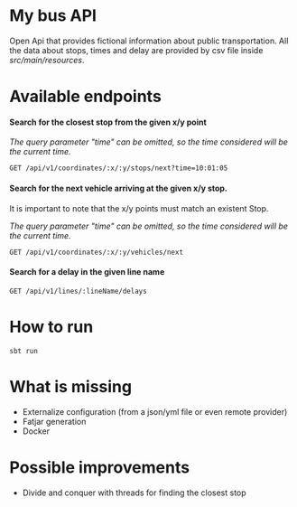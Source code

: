 # My bus API

Open Api that provides fictional information about public transportation.
All the data about stops, times and delay are provided by csv file inside *src/main/resources*.


# Available endpoints

#### Search for the closest stop from the given x/y point

*The query parameter "time" can be omitted, so the time considered will be the current time.*

`GET /api/v1/coordinates/:x/:y/stops/next?time=10:01:05`


#### Search for the next vehicle arriving at the given x/y stop. 
It is important to note that the x/y points must match an existent Stop.

*The query parameter "time" can be omitted, so the time considered will be the current time.*

`GET /api/v1/coordinates/:x/:y/vehicles/next`


#### Search for a delay in the given line name

`GET /api/v1/lines/:lineName/delays`


# How to run
```sbt run```

# What is missing
- Externalize configuration (from a json/yml file or even remote provider)
- Fatjar generation
- Docker

# Possible improvements
- Divide and conquer with threads for finding the closest stop